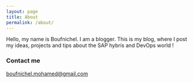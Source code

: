 ```yaml
---
layout: page
title: About
permalink: /about/
---
```


Hello, my name is Boufnichel. I am a blogger. 
This is my blog, where I post my ideas, projects and tips about the SAP hybris and DevOps world !

### Contact me

[boufnichel.mohamed@gmail.com](mailto:boufnichel.mohamed@gmail.com)
